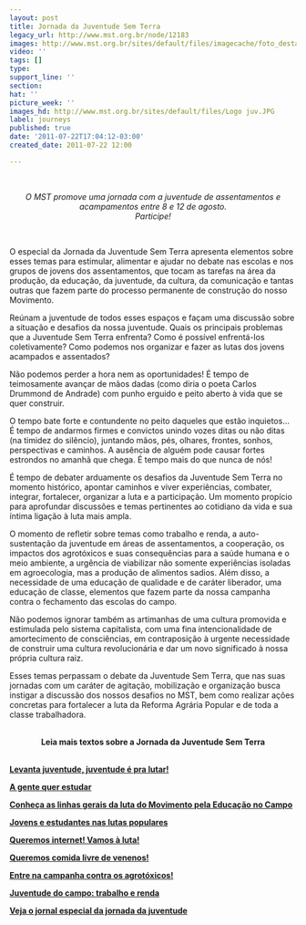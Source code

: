 ```yaml
---
layout: post
title: Jornada da Juventude Sem Terra
legacy_url: http://www.mst.org.br/node/12183
images: http://www.mst.org.br/sites/default/files/imagecache/foto_destaque/Logo juv.JPG
video: ''
tags: []
type: 
support_line: ''
section: 
hat: ''
picture_week: ''
images_hd: http://www.mst.org.br/sites/default/files/Logo juv.JPG
label: journeys
published: true
date: '2011-07-22T17:04:12-03:00'
created_date: 2011-07-22 12:00

---
```

<p>&nbsp;</p><p style="text-align: center;"><em>O&nbsp;MST&nbsp;promove uma jornada com a juventude de assentamentos e acampamentos entre 8 e 12 de agosto. <br>Participe! </em></p><p>&nbsp;</p><p>O&nbsp;especial da Jornada da Juventude Sem  Terra apresenta elementos  sobre esses temas para estimular, alimentar e  ajudar no debate nas  escolas e nos grupos de jovens dos assentamentos,  que tocam as tarefas  na área da produção, da educação, da juventude,  da cultura, da  comunicação e tantas outras que fazem parte do processo  permanente de  construção do nosso Movimento.</p><p>Reúnam a juventude  de todos esses  espaços e façam uma discussão sobre a situação e  desafios da nossa  juventude. Quais os principais problemas que a  Juventude Sem Terra  enfrenta? Como é possível enfrentá-los  coletivamente? Como podemos nos  organizar e fazer as lutas dos jovens  acampados e assentados?</p><p>Não  podemos perder a hora nem as  oportunidades! É tempo de teimosamente  avançar de mãos dadas (como  diria o poeta Carlos Drummond de Andrade)  com punho erguido e peito  aberto à vida que se quer construir.</p><p>O tempo bate forte e contundente no peito daqueles que estão  inquietos... É tempo de andarmos firmes e convictos unindo vozes ditas  ou não ditas (na timidez do silêncio), juntando mãos, pés, olhares,  frontes, sonhos, perspectivas e caminhos. A ausência de alguém pode  causar fortes estrondos no amanhã que chega. É tempo mais do que nunca  de nós!</p><p>É tempo de debater arduamente os desafios da Juventude Sem  Terra no momento histórico, apontar caminhos e viver experiências,  combater, integrar, fortalecer, organizar a luta e a participação. Um  momento propício para aprofundar discussões e temas pertinentes ao  cotidiano da vida e sua íntima ligação à luta mais ampla.</p><p>O  momento de refletir sobre temas como trabalho e renda, a  auto-sustentação da juventude em áreas de assentamentos, a cooperação,  os impactos dos agrotóxicos e suas consequências para a saúde humana e o  meio ambiente, a urgência de viabilizar não somente experiências  isoladas em agroecologia, mas a produção de alimentos sadios. Além  disso, a necessidade de uma educação de qualidade e de caráter  liberador, uma educação de classe, elementos que fazem parte da nossa  campanha contra o fechamento das escolas do campo.</p><p>Não podemos  ignorar também as artimanhas de uma cultura promovida e estimulada pelo  sistema capitalista, com uma fina intencionalidade de amortecimento de  consciências, em contraposição à urgente necessidade de construir uma  cultura revolucionária e dar um novo significado à nossa própria cultura  raiz.</p><p>Esses temas perpassam o debate da Juventude Sem Terra, que  nas suas jornadas com um caráter de agitação, mobilização e organização  busca instigar a discussão dos nossos desafios no MST, bem como realizar  ações concretas para fortalecer a luta da Reforma Agrária Popular e de  toda a classe trabalhadora.</p><p style="text-align: center;"><strong><br>Leia mais textos sobre a&nbsp;Jornada da Juventude Sem Terra<br><br></strong></p><p><a href="http://www.mst.org.br/jornada-juventude-sem-terra-2011/Levanta-juventude-juventude-e-pra-lutar" target="_self"><strong>Levanta juventude, juventude é pra lutar! </strong></a></p><p><a href="http://www.mst.org.br/A-gente-quer-estudar" target="_blank"><strong>A gente quer estudar</strong></a></p><p><a target="_blank" href="http://www.mst.org.br/Conheca-as-linhas-gerais-da-luta-do-Movimento-pela-Educacao-do-Campo"><strong>Conheça as linhas gerais da luta do Movimento pela Educação no Campo</strong></a></p><p><a target="_blank" href="http://www.mst.org.br/Jovens-e-estudantes-nas-lutas-populares"><strong>Jovens e estudantes nas lutas populares</strong></a></p><p><a target="_blank" href="http://www.mst.org.br/Queremos-internet-Vamos-a-uta"><strong>Queremos internet! Vamos à luta!</strong></a></p><p><a href="http://www.mst.org.br/Queremos-comida-livre-de-venenos" target="_blank"><strong>Queremos comida livre de venenos!</strong></a></p><p><a href="http://www.mst.org.br/Entre-na-campanha-contra-os-agrotoxicos"><strong>Entre na campanha contra os agrotóxicos!</strong></a></p><p><a target="_blank" href="http://www.mst.org.br/Juventude-do-campo-trabalho-e-renda"><strong>Juventude do campo: trabalho e renda</strong></a></p><p><a target="_self" href="http://www.mst.org.br/jornada-juventude-sem-terra-2011/Veja-jornal-especial-da-jornada-da-juventude"><strong>Veja o jornal especial da jornada da juventude </strong></a></p><p>&nbsp;</p><p>&nbsp;</p><p>&nbsp;</p><p>&nbsp;</p>
